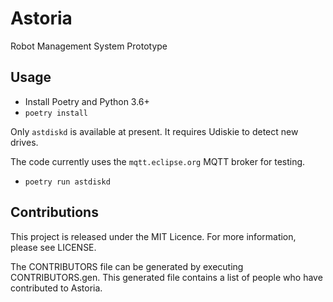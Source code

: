 # Astoria

Robot Management System Prototype

## Usage

- Install Poetry and Python 3.6+
- `poetry install`

Only `astdiskd` is available at present. It requires Udiskie to detect new drives.

The code currently uses the `mqtt.eclipse.org` MQTT broker for testing.

- `poetry run astdiskd`

## Contributions

This project is released under the MIT Licence. For more information, please see LICENSE.

The CONTRIBUTORS file can be generated by executing CONTRIBUTORS.gen. This generated file contains a list of people who have contributed to Astoria.

